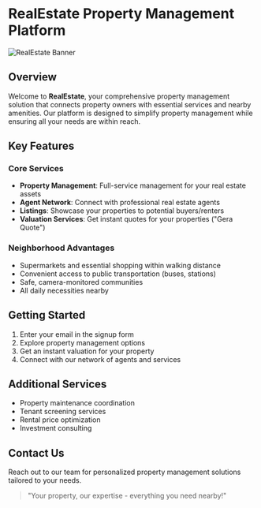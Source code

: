 # RealEstate Property Management Platform

![RealEstate Banner](image.png)

## Overview
Welcome to **RealEstate**, your comprehensive property management solution that connects property owners with essential services and nearby amenities. Our platform is designed to simplify property management while ensuring all your needs are within reach.

## Key Features

### Core Services
- **Property Management**: Full-service management for your real estate assets
- **Agent Network**: Connect with professional real estate agents
- **Listings**: Showcase your properties to potential buyers/renters
- **Valuation Services**: Get instant quotes for your properties ("Gera Quote")

### Neighborhood Advantages
- Supermarkets and essential shopping within walking distance
- Convenient access to public transportation (buses, stations)
- Safe, camera-monitored communities
- All daily necessities nearby

## Getting Started
1. Enter your email in the signup form
2. Explore property management options
3. Get an instant valuation for your property
4. Connect with our network of agents and services

## Additional Services
- Property maintenance coordination
- Tenant screening services
- Rental price optimization
- Investment consulting

## Contact Us
Reach out to our team for personalized property management solutions tailored to your needs.

> "Your property, our expertise - everything you need nearby!"
